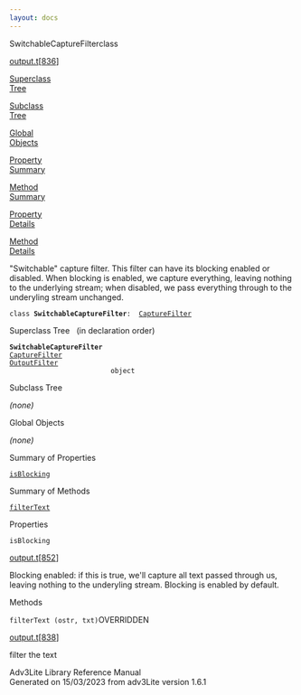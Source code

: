 ```yaml
---
layout: docs
---
```

<span class="title">SwitchableCaptureFilter</span><span class="type">class</span>

[output.t](../file/output.t.html)\[[836](../source/output.t.html#836)\]

[Superclass  
Tree](#_SuperClassTree_)

[Subclass  
Tree](#_SubClassTree_)

[Global  
Objects](#_ObjectSummary_)

[Property  
Summary](#_PropSummary_)

[Method  
Summary](#_MethodSummary_)

[Property  
Details](#_Properties_)

[Method  
Details](#_Methods_)

<div class="fdesc">

"Switchable" capture filter. This filter can have its blocking enabled
or disabled. When blocking is enabled, we capture everything, leaving
nothing to the underlying stream; when disabled, we pass everything
through to the underyling stream unchanged.

`class `**`SwitchableCaptureFilter`**` :   `[`CaptureFilter`](../object/CaptureFilter.html)

</div>

<span id="_SuperClassTree_"></span>

<div class="mjhd">

<span class="hdln">Superclass Tree</span>   (in declaration order)

</div>

**`SwitchableCaptureFilter`**  
[`CaptureFilter`](../object/CaptureFilter.html)  
[`OutputFilter`](../object/OutputFilter.html)  
`                         object`  
<span id="_SubClassTree_"></span>

<div class="mjhd">

<span class="hdln">Subclass Tree</span>  

</div>

*(none)* <span id="_ObjectSummary_"></span>

<div class="mjhd">

<span class="hdln">Global Objects</span>  

</div>

*(none)* <span id="_PropSummary_"></span>

<div class="mjhd">

<span class="hdln">Summary of Properties</span>  

</div>

[`isBlocking`](#isBlocking)





<span id="_MethodSummary_"></span>

<div class="mjhd">

<span class="hdln">Summary of Methods</span>  

</div>

[`filterText`](#filterText)





<span id="_Properties_"></span>

<div class="mjhd">

<span class="hdln">Properties</span>  

</div>

<span id="isBlocking"></span>

`isBlocking`

[output.t](../file/output.t.html)\[[852](../source/output.t.html#852)\]

<div class="desc">

Blocking enabled: if this is true, we'll capture all text passed through
us, leaving nothing to the underyling stream. Blocking is enabled by
default.

</div>

<span id="_Methods_"></span>

<div class="mjhd">

<span class="hdln">Methods</span>  

</div>

<span id="filterText"></span>

`filterText (ostr, txt)`<span class="rem">OVERRIDDEN</span>

[output.t](../file/output.t.html)\[[838](../source/output.t.html#838)\]

<div class="desc">

filter the text

</div>

<div class="ftr">

Adv3Lite Library Reference Manual  
Generated on 15/03/2023 from adv3Lite version 1.6.1

</div>
